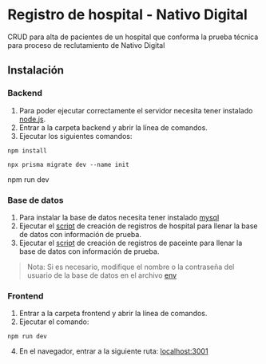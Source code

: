 # Registro de hospital - Nativo Digital
CRUD para alta de pacientes de un hospital que conforma la prueba técnica para proceso de reclutamiento de Nativo Digital

## Instalación

### Backend
1. Para poder ejecutar correctamente el servidor necesita tener instalado [node.js](https://nodejs.org/es/).
2. Entrar a la carpeta backend y abrir la línea de comandos.
3. Ejecutar los siguientes comandos:
```  
npm install
```
```
npx prisma migrate dev --name init
```
npm run dev

### Base de datos
1. Para instalar la base de datos necesita tener instalado [mysql](https://www.mysql.com/downloads/)
2. Ejecutar el [script](./database/hospital.sql) de creación de registros de hospital para llenar la base de datos con información de prueba.
3. Ejecutar el [script](./database/patient.sql) de creación de registros de paceinte para llenar la base de datos con información de prueba.
>Nota: Si es necesario, modifique el nombre o la contraseña del usuario de la base de datos en el archivo [env](./backend/.env) 

### Frontend
1. Entrar a la carpeta frontend y abrir la línea de comandos.
2. Ejecutar el comando:
```
npm run dev
```
4. En el navegador, entrar a la siguiente ruta: [localhost:3001](http://localhost:3001)

